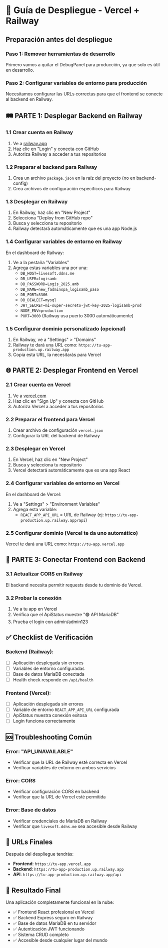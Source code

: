 # 🚀 Guía de Despliegue - Vercel + Railway

## Preparación antes del despliegue

### Paso 1: Remover herramientas de desarrollo

Primero vamos a quitar el DebugPanel para producción, ya que solo es útil en desarrollo.

### Paso 2: Configurar variables de entorno para producción

Necesitamos configurar las URLs correctas para que el frontend se conecte al backend en Railway.

## 🛤️ PARTE 1: Desplegar Backend en Railway

### 1.1 Crear cuenta en Railway
1. Ve a [railway.app](https://railway.app)
2. Haz clic en "Login" y conecta con GitHub
3. Autoriza Railway a acceder a tus repositorios

### 1.2 Preparar el backend para Railway
1. Crea un archivo `package.json` en la raíz del proyecto (no en backend-config)
2. Crea archivos de configuración específicos para Railway

### 1.3 Desplegar en Railway
1. En Railway, haz clic en "New Project"
2. Selecciona "Deploy from GitHub repo"
3. Busca y selecciona tu repositorio
4. Railway detectará automáticamente que es una app Node.js

### 1.4 Configurar variables de entorno en Railway
En el dashboard de Railway:
1. Ve a la pestaña "Variables"
2. Agrega estas variables una por una:
   - `DB_HOST=livesoft.ddns.me`
   - `DB_USER=logisamb`
   - `DB_PASSWORD=Logis_2025.amb`
   - `DB_NAME=new_fadminspa_logisamb_paso`
   - `DB_PORT=3306`
   - `DB_DIALECT=mysql`
   - `JWT_SECRET=mi-super-secreto-jwt-key-2025-logisamb-prod`
   - `NODE_ENV=production`
   - `PORT=3000` (Railway usa puerto 3000 automáticamente)

### 1.5 Configurar dominio personalizado (opcional)
1. En Railway, ve a "Settings" > "Domains"
2. Railway te dará una URL como: `https://tu-app-production.up.railway.app`
3. Copia esta URL, la necesitarás para Vercel

## 🌐 PARTE 2: Desplegar Frontend en Vercel

### 2.1 Crear cuenta en Vercel
1. Ve a [vercel.com](https://vercel.com)
2. Haz clic en "Sign Up" y conecta con GitHub
3. Autoriza Vercel a acceder a tus repositorios

### 2.2 Preparar el frontend para Vercel
1. Crear archivo de configuración `vercel.json`
2. Configurar la URL del backend de Railway

### 2.3 Desplegar en Vercel
1. En Vercel, haz clic en "New Project"
2. Busca y selecciona tu repositorio
3. Vercel detectará automáticamente que es una app React

### 2.4 Configurar variables de entorno en Vercel
En el dashboard de Vercel:
1. Ve a "Settings" > "Environment Variables"
2. Agrega esta variable:
   - `REACT_APP_API_URL` = URL de Railway (ej: `https://tu-app-production.up.railway.app/api`)

### 2.5 Configurar dominio (Vercel te da uno automático)
Vercel te dará una URL como: `https://tu-app.vercel.app`

## 🔄 PARTE 3: Conectar Frontend con Backend

### 3.1 Actualizar CORS en Railway
El backend necesita permitir requests desde tu dominio de Vercel.

### 3.2 Probar la conexión
1. Ve a tu app en Vercel
2. Verifica que el ApiStatus muestre "🟢 API MariaDB"
3. Prueba el login con admin/admin123

## ✅ Checklist de Verificación

### Backend (Railway):
- [ ] Aplicación desplegada sin errores
- [ ] Variables de entorno configuradas
- [ ] Base de datos MariaDB conectada
- [ ] Health check responde en `/api/health`

### Frontend (Vercel):
- [ ] Aplicación desplegada sin errores
- [ ] Variable de entorno `REACT_APP_API_URL` configurada
- [ ] ApiStatus muestra conexión exitosa
- [ ] Login funciona correctamente

## 🆘 Troubleshooting Común

### Error: "API_UNAVAILABLE"
- Verificar que la URL de Railway esté correcta en Vercel
- Verificar variables de entorno en ambos servicios

### Error: CORS
- Verificar configuración CORS en backend
- Verificar que la URL de Vercel esté permitida

### Error: Base de datos
- Verificar credenciales de MariaDB en Railway
- Verificar que `livesoft.ddns.me` sea accesible desde Railway

## 📱 URLs Finales

Después del despliegue tendrás:
- **Frontend**: `https://tu-app.vercel.app`
- **Backend**: `https://tu-app-production.up.railway.app`
- **API**: `https://tu-app-production.up.railway.app/api`

## 🎯 Resultado Final

Una aplicación completamente funcional en la nube:
- ✅ Frontend React profesional en Vercel
- ✅ Backend Express seguro en Railway  
- ✅ Base de datos MariaDB en tu servidor
- ✅ Autenticación JWT funcionando
- ✅ Sistema CRUD completo
- ✅ Accesible desde cualquier lugar del mundo